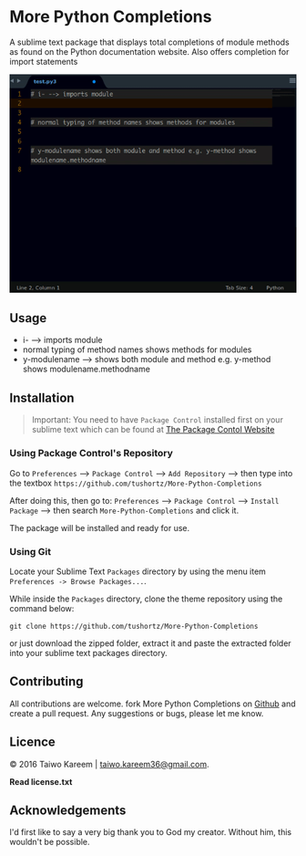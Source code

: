 # More Python Completions

A sublime text package that displays total completions of module methods as found on the Python documentation website. Also offers completion for import statements


![preview](preview.gif)

## Usage

* i- --> imports module
* normal typing of method names shows methods for modules
* y-modulename --> shows both module and method e.g. y-method shows modulename.methodname


## Installation
> Important: You need to have `Package Control` installed first on your sublime text which can be found at [The Package Contol Website](http://packagecontrol.io)

### Using Package Control's Repository

Go to `Preferences` --> `Package Control` --> `Add Repository` --> then type into the textbox `https://github.com/tushortz/More-Python-Completions`

After doing this, then go to: `Preferences` --> `Package Control` --> `Install Package` --> then search `More-Python-Completions` and click it.

The package will be installed and ready for use.


### Using Git

Locate your Sublime Text `Packages` directory by using the menu item `Preferences -> Browse Packages...`.

While inside the `Packages` directory, clone the theme repository using the command below:

    git clone https://github.com/tushortz/More-Python-Completions

or just download the zipped folder, extract it and paste the extracted folder into your sublime text packages directory.



## Contributing

All contributions are welcome. fork More Python Completions on [Github](https://github.com/tushortz/More-Python-Completions) and create a pull request. Any suggestions or bugs, please let me know.

## Licence

© 2016 Taiwo Kareem | taiwo.kareem36@gmail.com.

**Read license.txt**

## Acknowledgements

I'd first like to say a very big thank you to God my creator. Without him, this wouldn't be possible.